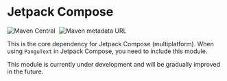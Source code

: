 # Jetpack Compose

![Maven Central](https://img.shields.io/maven-central/v/com.highcapable.pangutext/pangutext-compose?logo=apachemaven&logoColor=orange)
<span style="margin-left: 5px"/>
![Maven metadata URL](https://img.shields.io/maven-metadata/v?metadataUrl=https%3A%2F%2Fraw.githubusercontent.com%2FHighCapable%2Fmaven-repository%2Frefs%2Fheads%2Fmain%2Frepository%2Freleases%2Fcom%2Fhighcapable%2Fpangutext%2Fpangutext-compose%2Fmaven-metadata.xml&logo=apachemaven&logoColor=orange&label=highcapable-maven-releases)

This is the core dependency for Jetpack Compose (multiplatform). When using `PanguText` in Jetpack Compose, you need to include this module.

This module is currently under development and will be gradually improved in the future.